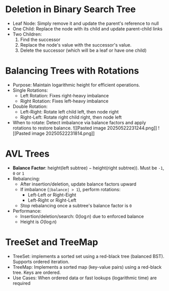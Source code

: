 # Deletion in Binary Search Tree
- Leaf Node: Simply remove it and update the parent's reference to null
- One Child: Replace the node with its child and update parent-child links
- Two Children:
	1. Find the successor
	2. Replace the node's value with the successor's value.
	3. Delete the successor (which will be a leaf or have one child)
# Balancing Trees with Rotations
- Purpose: Maintain logarithmic height for efficient operations.
- Single Rotations:
	- Left Rotation: Fixes right-heavy imbalance
	- Right Rotation: Fixes left-heavy imbalance
- Double Rotation:
	- Left-Right: Rotate left child left, then node right
	- Right-Left: Rotate right child right, then node left
- When to rotate: Detect imbalance via balance factors and apply rotations to restore balance.
![[Pasted image 20250522231244.png]]
![[Pasted image 20250522231814.png]]
# AVL Trees
- **Balance Factor**: $\text{height}(\text{left subtree}) - \text{height}(\text{right subtree}))$. Must be `-1`, `0` or `1`
- Rebalancing:
	- After insertion/deletion, update balance factors upward
	- If imbalance (`|balance| > 1`), perform rotations:
		- Left-Left or Right-Eight
		- Left-Right or Right-Left
	- Stop rebalancing once a subtree's balance factor is `0`
- Performance:
	- Insertion/deletion/search: $0(\log n)$ due to enforced balance
	- Height is $O(\log n)$ 

# TreeSet and TreeMap
- TreeSet: implements a sorted set using a red-black tree (balanced BST). Supports ordered iteration.
- TreeMap: Implements a sorted map (key-value pairs) using a red-black tree. Keys are ordered.
- Use Cases: When ordered data or fast lookups (logarithmic time) are required
